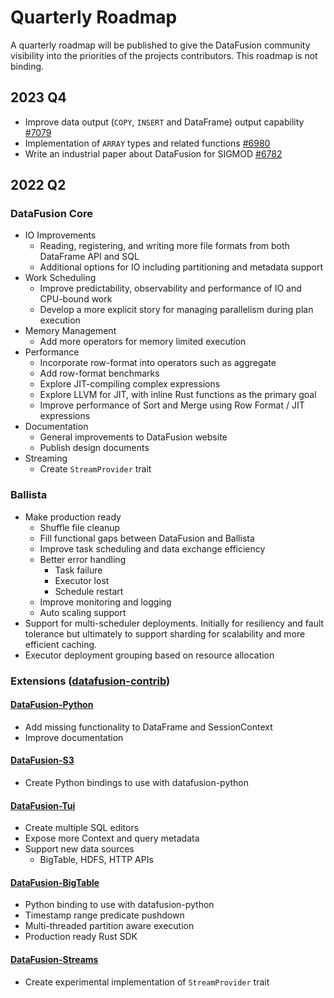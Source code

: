 <!---
  Licensed to the Apache Software Foundation (ASF) under one
  or more contributor license agreements.  See the NOTICE file
  distributed with this work for additional information
  regarding copyright ownership.  The ASF licenses this file
  to you under the Apache License, Version 2.0 (the
  "License"); you may not use this file except in compliance
  with the License.  You may obtain a copy of the License at

    http://www.apache.org/licenses/LICENSE-2.0

  Unless required by applicable law or agreed to in writing,
  software distributed under the License is distributed on an
  "AS IS" BASIS, WITHOUT WARRANTIES OR CONDITIONS OF ANY
  KIND, either express or implied.  See the License for the
  specific language governing permissions and limitations
  under the License.
-->

# Quarterly Roadmap

A quarterly roadmap will be published to give the DataFusion community visibility into the priorities of the projects contributors. This roadmap is not binding.

## 2023 Q4

- Improve data output (`COPY`, `INSERT` and DataFrame) output capability [#7079](https://github.com/apache/arrow-datafusion/issues/7079)
- Implementation of `ARRAY` types and related functions [#6980](https://github.com/apache/arrow-datafusion/issues/6782)
- Write an industrial paper about DataFusion for SIGMOD [#6782](https://github.com/apache/arrow-datafusion/issues/6782)

## 2022 Q2

### DataFusion Core

- IO Improvements
  - Reading, registering, and writing more file formats from both DataFrame API and SQL
  - Additional options for IO including partitioning and metadata support
- Work Scheduling
  - Improve predictability, observability and performance of IO and CPU-bound work
  - Develop a more explicit story for managing parallelism during plan execution
- Memory Management
  - Add more operators for memory limited execution
- Performance
  - Incorporate row-format into operators such as aggregate
  - Add row-format benchmarks
  - Explore JIT-compiling complex expressions
  - Explore LLVM for JIT, with inline Rust functions as the primary goal
  - Improve performance of Sort and Merge using Row Format / JIT expressions
- Documentation
  - General improvements to DataFusion website
  - Publish design documents
- Streaming
  - Create `StreamProvider` trait

### Ballista

- Make production ready
  - Shuffle file cleanup
  - Fill functional gaps between DataFusion and Ballista
  - Improve task scheduling and data exchange efficiency
  - Better error handling
    - Task failure
    - Executor lost
    - Schedule restart
  - Improve monitoring and logging
  - Auto scaling support
- Support for multi-scheduler deployments. Initially for resiliency and fault tolerance but ultimately to support sharding for scalability and more efficient caching.
- Executor deployment grouping based on resource allocation

### Extensions ([datafusion-contrib](https://github.com/datafusion-contrib))

#### [DataFusion-Python](https://github.com/datafusion-contrib/datafusion-python)

- Add missing functionality to DataFrame and SessionContext
- Improve documentation

#### [DataFusion-S3](https://github.com/datafusion-contrib/datafusion-objectstore-s3)

- Create Python bindings to use with datafusion-python

#### [DataFusion-Tui](https://github.com/datafusion-contrib/datafusion-tui)

- Create multiple SQL editors
- Expose more Context and query metadata
- Support new data sources
  - BigTable, HDFS, HTTP APIs

#### [DataFusion-BigTable](https://github.com/datafusion-contrib/datafusion-bigtable)

- Python binding to use with datafusion-python
- Timestamp range predicate pushdown
- Multi-threaded partition aware execution
- Production ready Rust SDK

#### [DataFusion-Streams](https://github.com/datafusion-contrib/datafusion-streams)

- Create experimental implementation of `StreamProvider` trait
